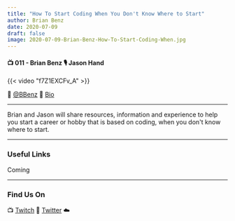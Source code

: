 ```yaml
---
title: "How To Start Coding When You Don't Know Where to Start"
author: Brian Benz
date: 2020-07-09
draft: false
image: 2020-07-09-Brian-Benz-How-To-Start-Coding-When.jpg
---
```


#### 📺 011 - Brian Benz 🎙️ Jason Hand

<!--more-->

{{< video "f7Z1EXCFv_A" >}}

🔗 [@BBenz](https://twitter.com/bbenz)
🔗 [Bio](https://developer.microsoft.com/en-us/advocates/brian_benz)

---

Brian and Jason will share resources, information and experience to help you start a career or hobby that is based on coding, when you don't know where to start.

---

### Useful Links

Coming

---

### Find Us On

📺 [Twitch](https://www.twitch.tv/microsoftdeveloper)
🔗 [Twitter](https://twitter.com/jasonhand)
☁️

